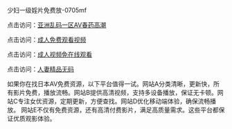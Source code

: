 少妇一级婬片免费放-0705mf

点击访问：<a href="https://gfd-5xg.pages.dev/">亚洲乱码一区AV春药高潮</a>

点击访问：<a href="https://fdhf-454.pages.dev/">成人免费观看视频</a>

点击访问：<a href="https://bered.pages.dev/">成人视频免在线观看</a>

点击访问：<a href="https://rtj-3zo.pages.dev/">人妻精品无码</a>

如果你在找日本AV免费资源，以下平台值得一试。网站A分类清晰，更新快，所有影片免费，播放流畅。网站B提供高清视频，支持多设备播放，保证无卡顿。网站C专注女优资源，定期更新，方便查找。网站D优化移动端体验，确保流畅播放。
网站E不仅有免费资源，还有高清付费影片，满足高质量需求。这些平台都保证优质观影体验。

<span style="display:none;">[Canonical link](https://github.com/mm20250705/mm12 ）</span>


